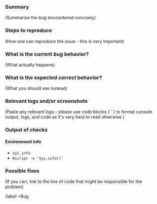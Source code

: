 <!---
Before opening a new bug, check the open Bugs:
https://git.nak.co/home/admin/issues?label_name%5B%5D=Bug
--->

### Summary

(Summarize the bug encountered concisely)

### Steps to reproduce

(How one can reproduce the issue - this is very important)

### What is the current *bug* behavior?

(What actually happens)

### What is the expected *correct* behavior?

(What you should see instead)

### Relevant logs and/or screenshots

(Paste any relevant logs - please use code blocks (```) to format console output,
logs, and code as it's very hard to read otherwise.)

### Output of checks

#### Environment info  
* `sys_info`  
* `Rscript -e 'Sys.info()'`

### Possible fixes
(If you can, link to the line of code that might be responsible for the problem)

/label ~Bug

